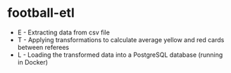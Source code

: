 # football-etl

- E - Extracting data from csv file
- T - Applying transformations to calculate average yellow and red cards between referees
- L - Loading the transformed data into a PostgreSQL database (running in Docker)
